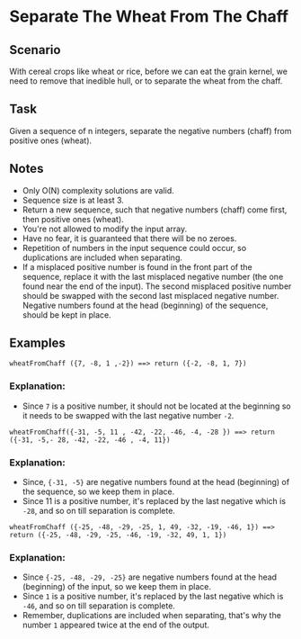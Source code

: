# Separate The Wheat From The Chaff

## Scenario

With cereal crops like wheat or rice, before we can eat the grain kernel, we need to remove that inedible hull, or to separate the wheat from the chaff.

## Task

Given a sequence of n integers, separate the negative numbers (chaff) from positive ones (wheat).

## Notes

- Only O(N) complexity solutions are valid.
- Sequence size is at least 3.
- Return a new sequence, such that negative numbers (chaff) come first, then positive ones (wheat).
- You're not allowed to modify the input array.
- Have no fear, it is guaranteed that there will be no zeroes.
- Repetition of numbers in the input sequence could occur, so duplications are included when separating.
- If a misplaced positive number is found in the front part of the sequence, replace it with the last misplaced negative number (the one found near the end of the input). The second misplaced positive number should be swapped with the second last misplaced negative number. Negative numbers found at the head (beginning) of the sequence, should be kept in place.

## Examples

`wheatFromChaff ({7, -8, 1 ,-2}) ==> return ({-2, -8, 1, 7})`

### Explanation:

- Since `7` is a positive number, it should not be located at the beginning so it needs to be swapped with the last negative number `-2`.

`wheatFromChaff({-31, -5, 11 , -42, -22, -46, -4, -28 }) ==> return ({-31, -5,- 28, -42, -22, -46 , -4, 11})`

### Explanation:

- Since, `{-31, -5}` are negative numbers found at the head (beginning) of the sequence, so we keep them in place.
- Since 11 is a positive number, it's replaced by the last negative which is `-28`, and so on till separation is complete.

`wheatFromChaff ({-25, -48, -29, -25, 1, 49, -32, -19, -46, 1}) ==> return ({-25, -48, -29, -25, -46, -19, -32, 49, 1, 1})`

### Explanation:

- Since `{-25, -48, -29, -25}` are negative numbers found at the head (beginning) of the input, so we keep them in place.
- Since `1` is a positive number, it's replaced by the last negative which is `-46`, and so on till separation is complete.
- Remember, duplications are included when separating, that's why the number `1` appeared twice at the end of the output.